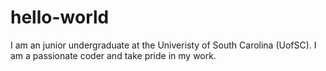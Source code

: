 # hello-world 

I am an junior undergraduate at the Univeristy of South Carolina (UofSC). I am a passionate coder and take pride in my work.  
